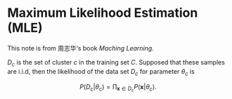 # Maximum Likelihood Estimation (MLE)

This note is from 周志华‘s book *Maching Learning*.

$D_c$ is the set of cluster $c$ in the training set $C$. Supposed that these samples are i.i.d, then the likelihood of the data set $D_c$ for parameter $\theta_c$ is


$$
P(D_c | \theta_c) = \prod_{\mathbf{x} \in D_c} P(\mathbf{x} | \theta_c). \tag{1}
$$
